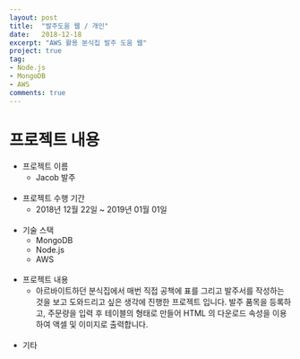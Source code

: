 ```yaml
---
layout: post
title:  "발주도움 웹 / 개인"
date:   2018-12-18
excerpt: "AWS 활용 분식집 발주 도움 웹"
project: true
tag:
- Node.js
- MongoDB
- AWS
comments: true
---
```


# 프로젝트 내용
* 프로젝트 이름
    * Jacob 발주  
    <br/>
* 프로젝트 수행 기간
    * 2018년 12월 22일 ~ 2019년 01월 01일  
    <br/>
* 기술 스택
    * MongoDB                
    * Node.js   
    * AWS             
    <br/>
* 프로젝트 내용
    * 아르바이트하던 분식집에서 매번 직접 공책에 표를 그리고 발주서를 작성하는 것을 보고 도와드리고 싶은 생각에 진행한 프로젝트 입니다. 
    발주 품목을 등록하고, 주문량을 입력 후 테이블의 형태로 만들어 HTML 의 다운로드 속성을 이용하여 액셀 및 이미지로 출력합니다.   
    <br/> 
* 기타   
    

